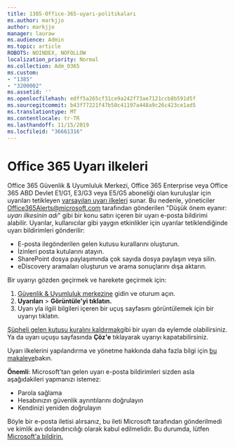 ```yaml
---
title: 1385-Office-365-uyarı-politikaları
ms.author: markjjo
author: markjjo
manager: lauraw
ms.audience: Admin
ms.topic: article
ROBOTS: NOINDEX, NOFOLLOW
localization_priority: Normal
ms.collection: Adm_O365
ms.custom:
- "1385"
- "3200002"
ms.assetid: ''
ms.openlocfilehash: edff5a265cf31ce9a242f73ae7121ccb8b591d5f
ms.sourcegitcommit: b43f77221f47b50c41197a448a9c26c423ce1ad5
ms.translationtype: MT
ms.contentlocale: tr-TR
ms.lasthandoff: 11/15/2019
ms.locfileid: "36661316"
---
```

# <a name="office-365-alert-policies"></a>Office 365 Uyarı ilkeleri

Office 365 Güvenlik & Uyumluluk Merkezi, Office 365 Enterprise veya Office 365 ABD Devlet E1/G1, E3/G3 veya E5/G5 aboneliği olan kuruluşlar için uyarıları tetikleyen [varsayılan uyarı ilkeleri](https://docs.microsoft.com/office365/securitycompliance/alert-policies#default-alert-policies) sunar. Bu nedenle, yöneticiler Office365Alerts@microsoft.com tarafından gönderilen "Düşük önem eyanır: *uyarı ilkesinin adı*" gibi bir konu satırı içeren bir uyarı e-posta bildirimi alabilir. Uyarılar, kullanıcılar gibi yaygın etkinlikler için uyarılar tetiklendiğinde uyarı bildirimleri gönderilir:

- E-posta ilegönderilen gelen kutusu kurallarını oluşturun.
- İzinleri posta kutularını atayın.
- SharePoint dosya paylaşımında çok sayıda dosya paylaşın veya silin.
- eDiscovery aramaları oluşturun ve arama sonuçlarını dışa aktarın.

Bir uyarıyı gözden geçirmek ve harekete geçirmek için:

1. [Güvenlik & Uyumluluk merkezine](https://protection.office.com) gidin ve oturum açın.
2. **Uyarıları** > **Görüntüle'yi tıklatın.**
3. Uyarı yla ilgili bilgileri içeren bir uçuş sayfasını görüntülemek için bir uyarıyı tıklatın.

[Şüpheli gelen kutusu kuralını kaldırmak](https://docs.microsoft.com/office365/securitycompliance/responding-to-a-compromised-email-account)gibi bir uyarı da eylemde olabilirsiniz. Ya da uyarı uçuşu sayfasında **Çöz'e** tıklayarak uyarıyı kapatabilirsiniz.

Uyarı ilkelerini yapılandırma ve yönetme hakkında daha fazla bilgi için [bu makaleye](https://docs.microsoft.com/office365/securitycompliance/alert-policies)bakın.

**Önemli**: Microsoft'tan gelen uyarı e-posta bildirimleri sizden asla aşağıdakileri yapmanızı istemez:

- Parola sağlama
- Hesabınızın güvenlik ayrıntılarını doğrulayın
- Kendinizi yeniden doğrulayın

Böyle bir e-posta iletisi alırsanız, bu ileti Microsoft tarafından gönderilmedi ve kimlik avı dolandırıcılığı olarak kabul edilmelidir. Bu durumda, lütfen [Microsoft'a bildirin.](https://docs.microsoft.com/office365/SecurityCompliance/report-junk-email-and-phishing-scams-in-outlook-on-the-web-eop)